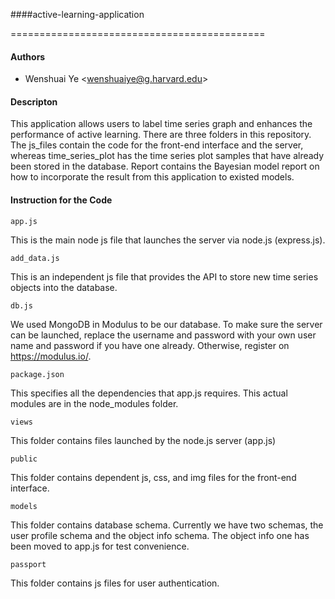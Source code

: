 ####active-learning-application

============================================
#### Authors
* Wenshuai Ye \<wenshuaiye@g.harvard.edu\>

#### Descripton
This application allows users to label time series graph and enhances the performance of active learning. There are three folders in this repository. The js_files contain the code for the front-end interface and the server, whereas time_series_plot has the time series plot samples that have already been stored in the database. Report contains the Bayesian model report on how to incorporate the result from this application to existed models.

#### Instruction for the Code

```
app.js
```
This is the main node js file that launches the server via node.js (express.js).
```
add_data.js
```
This is an independent js file that provides the API to store new time series objects into the database.
```
db.js
```
We used MongoDB in Modulus to be our database. To make sure the server can be launched, replace the username and password with your own user name and password if you have one already. Otherwise, register on https://modulus.io/.
```
package.json
```
This specifies all the dependencies that app.js requires. This actual modules are in the node_modules folder.
```
views
```
This folder contains files launched by the node.js server (app.js)
```
public
```
This folder contains dependent js, css, and img files for the front-end interface.
```
models
```
This folder contains database schema. Currently we have two schemas, the user profile schema and the object info schema. The object info one has been moved to app.js for test convenience.
```
passport
```
This folder contains js files for user authentication.

